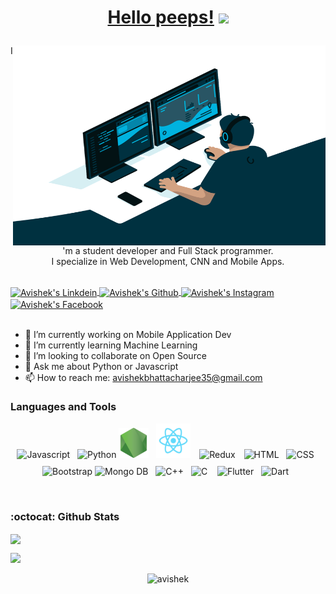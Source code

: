 <h1><p align="center"><a href="https://www.tinyurl.com/avishekmain">Hello peeps!<a/> <img src="https://media.giphy.com/media/hvRJCLFzcasrR4ia7z/giphy.gif" width="35px"></h1></a></p>

<img align="right" alt="GIF" src="https://github.com/avishek22/avishek22/blob/master/gif.gif?raw=true" width="500" height="320" />

<p align="center">I'm a student developer and Full Stack programmer.<br/>I specialize in Web Development, CNN and Mobile Apps.</p><br/>

<a href="https://www.linkedin.com/in/avishek-bhattacharjee-010b4b179/">
  <img align="center" alt="Avishek's Linkdein" width="22px" src="https://cdn.jsdelivr.net/npm/simple-icons@v3/icons/linkedin.svg" />
</a>
<a href="https://github.com/avishek22">
  <img align="center" alt="Avishek's Github" width="22px" src="https://cdn.jsdelivr.net/npm/simple-icons@v3/icons/github.svg" />
</a>

<a href="https://www.instagram.com/avishek_22_/">
  <img align="center" alt="Avishek's Instagram" width="22px" src="https://cdn.jsdelivr.net/npm/simple-icons@v3/icons/instagram.svg" />
</a>
<a href="https://www.facebook.com/avishek.bhattia.22">
  <img align="center" alt="Avishek's Facebook" width="22px" src="https://cdn.jsdelivr.net/npm/simple-icons@v3/icons/facebook.svg" />
</a>


<br/>
<br/>


- 🔭 I’m currently working on Mobile Application Dev
- 🌱 I’m currently learning Machine Learning
- 👯 I’m looking to collaborate on Open Source
- 💬 Ask me about Python or Javascript
- 📫 How to reach me: avishekbhattacharjee35@gmail.com


###  Languages and Tools

<p align="center">
            <img src="https://upload.wikimedia.org/wikipedia/commons/9/99/Unofficial_JavaScript_logo_2.svg" width="48"
                alt="Javascript" />&nbsp;&nbsp;
  <img  src="https://profilinator.rishav.dev/skills-assets/python-original.svg" alt="Python" width="52" />
  <img src="https://raw.githubusercontent.com/github/explore/80688e429a7d4ef2fca1e82350fe8e3517d3494d/topics/nodejs/nodejs.png"
                alt="Node.js" width="48" />&nbsp;&nbsp;
<!--   <img  src="https://profilinator.rishav.dev/skills-assets/express-original-wordmark.svg" alt="Express.js" width="48" />  -->
            <img src="https://raw.githubusercontent.com/github/explore/80688e429a7d4ef2fca1e82350fe8e3517d3494d/topics/react/react.png"
                alt="React.js" width="55" />
  <img style="margin: 10px" src="https://profilinator.rishav.dev/skills-assets/redux-original.svg" alt="Redux" width="48" />
  <img src="https://upload.wikimedia.org/wikipedia/commons/6/61/HTML5_logo_and_wordmark.svg" alt="HTML"
                width="48" />&nbsp;&nbsp;
  <img src="https://upload.wikimedia.org/wikipedia/commons/d/d5/CSS3_logo_and_wordmark.svg" alt="CSS"
                width="35" />&nbsp;&nbsp;
  <img  src="https://profilinator.rishav.dev/skills-assets/bootstrap-plain.svg" alt="Bootstrap" width="48" /> 
  <img src="https://avatars1.githubusercontent.com/u/45120?s=200&v=4" alt="Mongo DB"
                width="48" />&nbsp;&nbsp;
    <img  src="https://profilinator.rishav.dev/skills-assets/cplusplus-original.svg" alt="C++"  width="48" />&nbsp;&nbsp;
  <img width="48" src="https://profilinator.rishav.dev/skills-assets/c-original.svg" alt="C" height="48" /> &nbsp;&nbsp;
  <img src="https://avatars1.githubusercontent.com/u/14101776?s=200&v=4" alt="Flutter"
                width="48" />&nbsp;&nbsp;
            <img src="https://avatars1.githubusercontent.com/u/1609975?s=200&v=4" width="48"
                alt="Dart" />&nbsp;&nbsp;

         
</p>
  
<br/>

### :octocat: Github Stats

<a href="https://github.com/avishek22">
  <img align="center" src="https://github-readme-stats.vercel.app/api/top-langs/?username=avishek22&theme=dark&hide_langs_below=1" />
</a>

![](https://activity-graph.herokuapp.com/graph?username=avishek22&theme=github)


<p align="center"> 
<img width="450"  src="https://github-readme-streak-stats.herokuapp.com/?user=avishek22&theme=dark" alt="avishek" />
</p>
  

